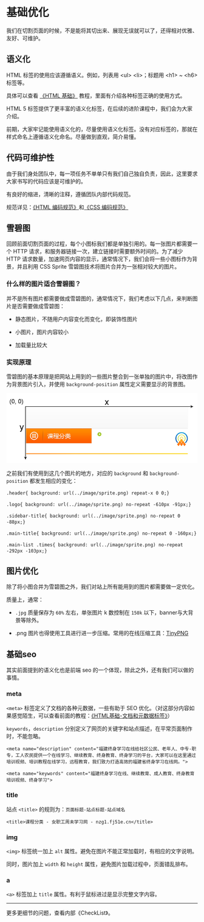 # 基础优化

我们在切割页面的时候，不是能将其切出来、展现无误就可以了，还得相对优雅、友好、可维护。

## 语义化

HTML 标签的使用应该遵循语义。例如，列表用 &lt;ul&gt; &lt;li&gt;；标题用 &lt;h1&gt; ~ &lt;h6&gt; 标签等。

具体可以查看 [《HTML 基础》](/chapter1/02_html.md) 教程，里面有介绍各种标签正确的使用方式。

HTML 5 标签提供了更丰富的语义化标签，在后续的进阶课程中，我们会为大家介绍。

前期，大家牢记能使用语义化的，尽量使用语义化标签。没有对应标签的，那就在样式命名上遵循语义化命名。尽量做到直观，简介易懂。

## 代码可维护性

由于我们身处团队中，每一项任务不单单只有我们自己独自负责，因此，这里要求大家书写的代码应该是可维护的。

有良好的缩进，清晰的注释，遵循团队内部代码规范。

规范详见：[《HTML 编码规范》](/chapter1/02_04_norm.md)和[《CSS 编码规范》](/chapter1/03_08_norm.md)

## 雪碧图

回顾前面切割页面的过程，每个小图标我们都是单独引用的。每一张图片都需要一个 HTTP 请求，和服务器链接一次，建立链接时需要额外时间的。为了减少 HTTP 请求数量，加速网页内容的显示，通常情况下，我们会将一些小图标作为背景，并且利用 CSS Sprite 雪碧图技术将图片合并为一张相对较大的图片。

### **什么样的图片适合雪碧图？**

并不是所有图片都需要做成雪碧图的，通常情况下，我们考虑以下几点，来判断图片是否需要做成雪碧图：

* 静态图片，不随用户内容变化而变化，即装饰性图片

* 小图片，图片内容较小

* 加载量比较大


### **实现原理**

雪碧图的基本原理是把网站上用到的一些图片整合到一张单独的图片中，将改图作为背景图片引入，并使用 `background-position` 属性定义需要显示的背景图。

![](/assets/web-layout-sprite.png)

之前我们有使用到这几个图片的地方，对应的 `background` 和 `background-position` 都发生相应的变化：

```
.header{ background: url(../image/sprite.png) repeat-x 0 0;}
```

```
.logo{ background: url(../image/sprite.png) no-repeat -610px -91px;}
```

```
.sidebar-title{ background: url(../image/sprite.png) no-repeat 0 -88px;}
```

```
.main-title{ background: url(../image/sprite.png) no-repeat 0 -160px;}
```

```
.main-list .times{ background: url(../image/sprite.png) no-repeat -292px -103px;}
```

## 图片优化

除了将小图合并为雪碧图之外，我们对站上所有能用到的图片都需要做一定优化。

质量上，通常：

* `.jpg` 质量保存为 `60%` 左右，单张图片 k 数控制在 `150k` 以下，banner与大背景等除外。

* .png 图片也得使用工具进行进一步压缩。常用的在线压缩工具：[TinyPNG](https://tinypng.com/)


## 基础seo

其实前面提到的语义化也是前端 seo 的一个体现，除此之外，还有我们可以做的事情。

### **meta**

`<meta>` 标签定义了文档的各种元数据，一些有助于 SEO 优化。（对这部分内容如果感觉陌生，可以查看前面的教程：[《HTML基础-文档和元数据标签》](/chapter1/02_02_00_doc.md)）

`keywords`，`description` 分别定义了网页的关键字和站点描述，在平常页面制作时，不能忽略。

```
<meta name="description" content="福建终身学习在线给社区公民、老年人、中专-职专，工人农民提供一个在线学习、继续教育、终身教育、终身学习的平台，大家可以在这里通过培训视频、培训教程在线学习，远程教育，我们致力打造高效的福建省终身学习在线网。">
```

```
<meta name="keywords" content="福建终身学习在线、继续教育、成人教育、终身教育培训视频、终身学习">
```

### **title**

站点 `<title>` 的规则为：`页面标题-站点标题-站点域名`

```
<title>课程分类 - 女职工周未学习网 - nzg1.fj51e.cn</title>
```

### img

`<img>` 标签统一加上 `alt` 属性。避免在图片不能正常加载时，有相应的文字说明。

同时，图片加上 `width` 和 `height` 属性，避免图片加载过程中，页面错乱排布。

### a

`<a>` 标签加上 `title` 属性。有利于鼠标进过是显示完整文字内容。



---

更多更细节的问题，查看内部《CheckList》。

